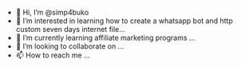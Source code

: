 - 👋 Hi, I’m @simp4buko
- 👀 I’m interested in learning how to create a whatsapp bot and http custom seven days internet file...
- 🌱 I’m currently learning affiliate marketing programs ...
- 💞️ I’m looking to collaborate on ...
- 📫 How to reach me ...

<!---
simp4buko/simp4buko is a ✨ special ✨ repository because its `README.md` (this file) appears on your GitHub profile.
You can click the Preview link to take a look at your changes.
--->
